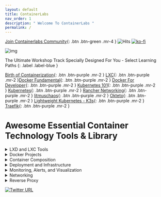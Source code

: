 ```yaml
---
layout: default
title: ContainerLabs
nav_order: 1
description: " Welcome To ContainerLabs "
permalink: /
---
```


[Join Containerlabs Community](https://discord.gg/rEvr7vq){: .btn .btn-green .mr-4 } ![Hits](https://hitcounter.pythonanywhere.com/count/tag.svg?url=http%3A%2F%2Fcontainerlabs.kubedaily.com%2F) [![ko-fi](https://www.ko-fi.com/img/githubbutton_sm.svg)](https://ko-fi.com/K3K0E60M)

![img](https://raw.githubusercontent.com/sangam14/ContainerLabs/master/img/ContainerLabs-official.png)




The Ultimate Workshop Track Specially Designed For You - Select Learning Paths 
{: .label .label-blue }


[Birth of Containerization](http://containerlabs.kubedaily.com/Birth_of_Containerization/README.html){: .btn .btn-purple .mr-2 }  [LXC](http://containerlabs.kubedaily.com/LXC/){: .btn .btn-purple .mr-2 }[Docker Fundamental](http://containerlabs.kubedaily.com/Docker/Overview/){: .btn .btn-purple .mr-2 } [Docker For Developer](https://containerlabs.kubedaily.com/Docker/Dev/){: .btn .btn-purple .mr-2 } [Kubernetes 101](https://containerlabs.kubedaily.com/Kubernetes/beginner/README.html){: .btn .btn-purple .mr-2 }
[Kubernetes](https://containerlabs.kubedaily.com/Kubernetes/){: .btn .btn-purple .mr-2 } [Rancher Networking](https://containerlabs.kubedaily.com/rancher/Networking/){: .btn .btn-purple .mr-2 } [litmuschaos](https://dev.to/t/litmuschaos){: .btn .btn-purple .mr-2 } [Okteto](https://containerlabs.kubedaily.com/Okteto/){: .btn .btn-purple .mr-2 }  [Lightweight Kubernetes - K3s](){: .btn .btn-purple .mr-2 }  
[Traefik](https://containerlabs.kubedaily.com/traefik/){: .btn .btn-purple .mr-2 } 

# Awesome Essential Container Technology Tools & Library 

<details><summary>LXD and LXC Tools </summary>
 
<table style="width:100%">
  <tr>
    <th> <a href="https://github.com/lxc/lxc">
  <img align="center" src="https://github-readme-stats.vercel.app/api/pin/?username=lxc&repo=lxc&theme=solarized-light"/>
</a> </th>
    <th>
   <a href="https://github.com/lxc/lxd">
  <img align="center" src="https://github-readme-stats.vercel.app/api/pin/?username=lxc&repo=lxd&theme=solarized-light"/>
</a>
    </th> 
  </tr>
  
  <tr>
    <th> <a href="https://github.com/lxc/lxcfs">
  <img align="center" src="https://github-readme-stats.vercel.app/api/pin/?username=lxc&repo=lxcfs&theme=solarized-light"/>
</a>
   </th>
    <th>
       <a href="https://github.com/lxc/go-lxc">
  <img align="center" src="https://github-readme-stats.vercel.app/api/pin/?username=lxc&repo=go-lxc&theme=solarized-light"/>
</a>
    </th>
  </tr>
  
  <tr>
   <th>
    <a href="https://github.com/lxc/ruby-lxc">
  <img align="center" src="https://github-readme-stats.vercel.app/api/pin/?username=lxc&repo=ruby-lxc&theme=solarized-light"/>
</a>
  </th> 
    <th>
        <a href="https://github.com/lxc/python3-lxc">
  <img align="center" src="https://github-readme-stats.vercel.app/api/pin/?username=lxc&repo=python3-lxc&theme=solarized-light"/>
</a>  
   </th>
  </tr>
   <tr>
    <th> <a href="https://github.com/lxc/distrobuilder">
  <img align="center" src="https://github-readme-stats.vercel.app/api/pin/?username=lxc&repo=distrobuilder&theme=solarized-light"/>
</a> </th>
    <th>
   <a href="https://github.com/fgrehm/vagrant-lxc">
  <img align="center" src="https://github-readme-stats.vercel.app/api/pin/?username=fgrehm&repo=vagrant-lxc&theme=solarized-light"/>
</a>
    </th> 
  </tr>
     <tr>
    <th> <a href="https://github.com/lxc-webpanel/LXC-Web-Panel">
  <img align="center" src="https://github-readme-stats.vercel.app/api/pin/?username=lxc-webpanel&repo=LXC-Web-Panel&theme=solarized-light"/>
</a> </th>
    <th>
   <a href="https://github.com/lxdock/lxdock">
  <img align="center" src="https://github-readme-stats.vercel.app/api/pin/?username=lxdock&repo=lxdock&theme=solarized-light"/>
</a>
    </th> 
  </tr>
  <tr>
    <th> <a href="https://github.com/flesueur/mi-lxc">
  <img align="center" src="https://github-readme-stats.vercel.app/api/pin/?username=flesueur&repo=mi-lxc&theme=solarized-light"/>
</a> </th>
    <th>
   <a href="https://github.com/AdaptiveScale/lxdui">
  <img align="center" src="https://github-readme-stats.vercel.app/api/pin/?username=AdaptiveScale&repo=lxdui&theme=solarized-light"/>
</a>
    </th> 
  </tr>
   <tr>
    <th> <a href="">
  <img align="center" src="https://github-readme-stats.vercel.app/api/pin/?username=lxc&repo=lxc&theme=solarized-light"/>
</a> </th>
    <th>
   <a href="https://github.com/corneliusweig/kubernetes-lxd">
  <img align="center" src="https://github-readme-stats.vercel.app/api/pin/?username=corneliusweig&repo=kubernetes-lxd&theme=solarized-light"/>
</a>
    </th> 
  </tr>
  <tr>
    <th> <a href="">
  <img align="center" src="https://github-readme-stats.vercel.app/api/pin/?username=lxc&repo=lxc&theme=solarized-light"/>
</a> </th>
    <th>
   <a href="https://github.com/turtle0x1/LxdMosaic">
  <img align="center" src="https://github-readme-stats.vercel.app/api/pin/?username=turtle0x1&repo=LxdMosaic&theme=solarized-light"/>
</a>
    </th> 
  </tr>
  
  <tr>
    <th> <a href="https://github.com/automaticserver/lxe">
  <img align="center" src="https://github-readme-stats.vercel.app/api/pin/?username=automaticserver&repo=lxe&theme=solarized-light"/>
</a> </th>
    <th>
   <a href="https://github.com/bravetools/bravetools">
  <img align="center" src="https://github-readme-stats.vercel.app/api/pin/?username=bravetools&repo=bravetools&theme=solarized-light"/>
</a>
    </th>   
</tr>
  
</table>
</details>

<details><summary> Docker Projects </summary>
 
<table style="width:100%">
<tr>
  <th> <a href="https://github.com/moby/moby">
  <img align="center" src="https://github-readme-stats.vercel.app/api/pin/?username=moby&repo=moby&theme=solarized-light"/>
</a> 
  </th>
  <th>
   <a href="https://github.com/docker/compose/">
   <img align="center" src="https://github-readme-stats.vercel.app/api/pin/?username=docker&repo=compose&theme=solarized-light"/>
</a>
 </th> 
 </tr>
 
   <tr>
    <th> <a href="https://github.com/docker/machine">
  <img align="center" src="https://github-readme-stats.vercel.app/api/pin/?username=docker&repo=machine&theme=solarized-light"/>
</a> 
 </th>
  <th>
   <a href="https://github.com/docker/distribution">
  <img align="center" src="https://github-readme-stats.vercel.app/api/pin/?username=docker&repo=distribution&theme=solarized-light"/>
</a>
   </th> 
  </tr>
   <tr>
    <th> <a href="https://github.com/docker/classicswarm">
  <img align="center" src="https://github-readme-stats.vercel.app/api/pin/?username=docker&repo=classicswarm&theme=solarized-light"/>
</a> 
 </th>
 </tr>
 </table>
</details>
 
 <details> <summary> Container Composition  </summary>
<table style="width:100%">
  <tr>
  <th>
   <a href="https://github.com/icy/bocker">
  <img align="center" src="https://github-readme-stats.vercel.app/api/pin/?username=icy&repo=bocker&theme=solarized-light"/>
</a>
 </th>
  <th> <a href="https://github.com/p8952/bocker">
  <img align="center" src="https://github-readme-stats.vercel.app/api/pin/?username=p8952&repo=bocker&theme=solarized-light"/>
</a> 
  </th>
  
  <tr>
   <th>
   <a href="https://github.com/box-builder/box">
   <img align="center" src="https://github-readme-stats.vercel.app/api/pin/?username=box-builder&repo=box&theme=solarized-light"/>
</a>
 </th> 

  <th> <a href="https://github.com/byrnedo/capitan">
  <img align="center" src="https://github-readme-stats.vercel.app/api/pin/?username=byrnedo&repo=capitan&theme=solarized-light"/>
</a> 
  </th>
  </tr>
  <tr>
   <th>
   <a href="https://github.com/funkwerk/compose_plantuml">
   <img align="center" src="https://github-readme-stats.vercel.app/api/pin/?username=funkwerk&repo=compose_plantuml&theme=solarized-light"/>
</a>
 </th> 

  <th> <a href="https://github.com/magicmark/composerize">
  <img align="center" src="https://github-readme-stats.vercel.app/api/pin/?username=magicmark&repo=composerize&theme=solarized-light"/>
</a> 
  </th>
  </tr>
  <tr>
   <th>
   <a href="https://github.com/polonskiy/crowdr">
   <img align="center" src="https://github-readme-stats.vercel.app/api/pin/?username=polonskiy&repo=crowdr&theme=solarized-light"/>
</a>
 </th> 

  <th> <a href="https://github.com/abesto/docker-compose-graphviz">
  <img align="center" src="https://github-readme-stats.vercel.app/api/pin/?username=abesto&repo=docker-compose-graphviz&theme=solarized-light"/>
</a> 
  </th>
  </tr>
  
  <tr>
   <th>
   <a href="https://github.com/sudo-bmitch/docker-config-update">
   <img align="center" src="https://github-readme-stats.vercel.app/api/pin/?username=sudo-bmitch&repo=docker-config-update&theme=solarized-light"/>
</a>
 </th> 
  <th> <a href="https://github.com/Alexis-benoist/draw-compose">
  <img align="center" src="https://github-readme-stats.vercel.app/api/pin/?username=Alexis-benoist&repo=draw-compose&theme=solarized-light"/>
</a> 
  </th>
  </tr>
  <tr>
   <th>
   <a href="https://github.com/cisco/elsy">
   <img align="center" src="https://github-readme-stats.vercel.app/api/pin/?username=cisco&repo=elsy&theme=solarized-light"/>
</a>
 </th> 
  <th> <a href="https://github.com/cloud66-oss/habitus">
  <img align="center" src="https://github-readme-stats.vercel.app/api/pin/?username=cloud66-oss&repo=habitus&theme=solarized-light"/>
</a> 
  </th>
   </tr>
   
   <tr>
   <th>
   <a href="https://github.com/kubernetes/kompose">
   <img align="center" src="https://github-readme-stats.vercel.app/api/pin/?username=kubernetes&repo=kompose&theme=solarized-light"/>
</a>
 </th> 
  <th> <a href="https://github.com/toscanini/maestro">
  <img align="center" src="https://github-readme-stats.vercel.app/api/pin/?username=toscanini&repo=maestro&theme=solarized-light"/>
</a> 
  </th>
  </tr>
   
<tr>
   <th>
   <a href="https://github.com/ashmckenzie/percheron">
   <img align="center" src="https://github-readme-stats.vercel.app/api/pin/?username=ashmckenzie&repo=percheron&theme=solarized-light"/>
</a>
 </th> 
  <th> <a href="https://github.com/containers/podman-compose">
  <img align="center" src="https://github-readme-stats.vercel.app/api/pin/?username=containers&repo=podman-compose&theme=solarized-light"/>
</a> 
  </th>
  </tr>
  <tr>
   <th>
   <a href="https://github.com/ihucos/plash">
   <img align="center" src="https://github-readme-stats.vercel.app/api/pin/?username=ihucos&repo=plash&theme=solarized-light"/>
</a>
 </th> 
  <th> <a href="https://github.com/CenturyLinkLabs/zodiac">
  <img align="center" src="https://github-readme-stats.vercel.app/api/pin/?username=CenturyLinkLabs&repo=zodiac&theme=solarized-light"/>
</a> 
  </th>
  </tr>
  
  </tr>
</table>
</details>


<details><summary> Deployment and Infrastructure </summary>
 
<table style="width:100%">
  <tr>
    <th> <a href="https://github.com/newrelic/centurion">
  <img align="center" src="https://github-readme-stats.vercel.app/api/pin/?username=newrelic&repo=centurion&theme=solarized-light"/>
</a> </th>
    <th>
   <a href="https://github.com/brooklyncentral/clocker">
  <img align="center" src="https://github-readme-stats.vercel.app/api/pin/?username=brooklyncentral&repo=clocker&theme=solarized-light"/>
</a>
    </th> 
  </tr>
 
   <tr>
    <th> <a href="https://github.com/hasura/gitkube">
  <img align="center" src="https://github-readme-stats.vercel.app/api/pin/?username=hasura&repo=gitkube&theme=solarized-light"/>
</a> </th>
    <th>
   <a href="https://github.com/ttiny/deploy">
  <img align="center" src="https://github-readme-stats.vercel.app/api/pin/?username=ttiny&repo=deploy&theme=solarized-light"/>
</a>
    </th> 
  </tr>
  
   <tr>
   <th> <a href="https://github.com/grafeas/grafeas">
  <img align="center" src="https://github-readme-stats.vercel.app/api/pin/?username=grafeas&repo=grafeas&theme=solarized-light"/>
</a> </th>
    <th>
   <a href="https://github.com/longshoreman/longshoreman">
  <img align="center" src="https://github-readme-stats.vercel.app/api/pin/?username=longshoreman&repo=longshoreman&theme=solarized-light"/>
</a>
    </th> 
  </tr>
   <tr>
   <th> <a href="https://github.com/DIPSAS/SwarmManagement">
  <img align="center" src="https://github-readme-stats.vercel.app/api/pin/?username=DIPSAS&repo=SwarmManagement&theme=solarized-light"/>
</a> </th>
    <th>
   <a href="https://github.com/werf/werf">
  <img align="center" src="https://github-readme-stats.vercel.app/api/pin/?username=werf&repo=werf&theme=solarized-light"/>
</a>
    </th> 
  </tr>
  

</table>
</details>


<details><summary> Monitoring, Alerts, and Visualization</summary>
<table style="width:100%">

  <tr>
  <th> <a href="https://github.com/willfarrell/docker-autoheal">
  <img align="center" src="https://github-readme-stats.vercel.app/api/pin/?username=willfarrell&repo=docker-autoheal&theme=solarized-light"/>
</a> 
 </th>
  <th>
   <a href="https://github.com/google/cadvisor">
  <img align="center" src="https://github-readme-stats.vercel.app/api/pin/?username=google&repo=cadvisor&theme=solarized-light"/>
</a>
  </th> 
  </tr>
  
 <tr>
    <th> <a href="https://github.com/stefanprodan/dockprom">
  <img align="center" src="https://github-readme-stats.vercel.app/api/pin/?username=stefanprodan&repo=dockprom&theme=solarized-light"/>
</a> </th>
    <th>
   <a href="https://github.com/jeffwillette/docker-alertd">
  <img align="center" src="https://github-readme-stats.vercel.app/api/pin/?username=jeffwillette&repo=docker-alertd&theme=solarized-light"/>
</a>
    </th> 
  </tr>

 <tr>
   <th> <a href="https://github.com/amir20/dozzle">
  <img align="center" src="https://github-readme-stats.vercel.app/api/pin/?username=amir20&repo=dozzle&theme=solarized-light"/>
</a> </th>
    <th>
   <a href="">
  <img align="center" src="https://github-readme-stats.vercel.app/api/pin/?username=google&repo=cadvisor&theme=solarized-light"/>
</a>
    </th> 
  </tr>
  
   <tr>
   <th> <a href="https://github.com/nicolargo/glances">
  <img align="center" src="https://github-readme-stats.vercel.app/api/pin/?username=nicolargo&repo=glances&theme=solarized-light"/>
</a> </th>
    <th>
   <a href="https://github.com/vegasbrianc/docker-monitoring">
  <img align="center" src="https://github-readme-stats.vercel.app/api/pin/?username=vegasbrianc&repo=docker-monitoring&theme=solarized-light"/>
</a>
    </th> 
  </tr>
  
   <tr>
   <th> <a href="https://github.com/gliderlabs/logspout">
  <img align="center" src="https://github-readme-stats.vercel.app/api/pin/?username=gliderlabs&repo=logspout&theme=solarized-light"/>
</a> </th>
    <th>
   <a href="https://github.com/decryptus/monit-docker">
  <img align="center" src="https://github-readme-stats.vercel.app/api/pin/?username=decryptus&repo=monit-docker&theme=solarized-light"/>
</a>
   </th> 
  </tr>

<tr>
   <th> <a href="https://github.com/NexClipper/NexClipper">
  <img align="center" src="https://github-readme-stats.vercel.app/api/pin/?username=NexClipper&repo=NexClipper&theme=solarized-light"/>
</a> </th>
    <th>
   <a href="https://github.com/uschtwill/docker_monitoring_logging_alerting">
  <img align="center" src="https://github-readme-stats.vercel.app/api/pin/?username=uschtwill&repo=docker_monitoring_logging_alerting&theme=solarized-light"/>
</a>
   </th> 
  </tr>
  
  <tr>
   <th> <a href="https://github.com/gpulido/SwarmAlert">
  <img align="center" src="https://github-readme-stats.vercel.app/api/pin/?username=gpulido&repo=SwarmAlert&theme=solarized-light"/>
</a> </th>
    <th>
   <a href="https://github.com/monitoringartist/Zabbix-Docker-Monitoring">
  <img align="center" src="https://github-readme-stats.vercel.app/api/pin/?username=monitoringartist&repo=Zabbix-Docker-Monitoring&theme=solarized-light"/>
</a>
   </th> 
  </tr>
<tr>
   <th> <a href="https://github.com/thanos-io/thanos">
  <img align="center" src="https://github-readme-stats.vercel.app/api/pin/?username=thanos-io&repo=thanos&theme=solarized-light"/>
</a> </th>
    <th>
   <a href="https://github.com/prometheus/prometheus">
  <img align="center" src="https://github-readme-stats.vercel.app/api/pin/?username=prometheus&repo=prometheus&theme=solarized-light"/>
</a>
   </th> 
  </tr>
  <tr>
   <th> <a href="https://github.com/grafana/grafana">
  <img align="center" src="https://github-readme-stats.vercel.app/api/pin/?username=grafana&repo=grafana&theme=solarized-light"/>
</a> </th>
    <th>
   <a href="https://github.com/johanhaleby/kubetail">
  <img align="center" src="https://github-readme-stats.vercel.app/api/pin/?username=johanhaleby&repo=kubetail&theme=solarized-light"/>
</a>
   </th> 
  </tr>
    </tr>
  <tr>
   <th> <a href="https://github.com/searchlight/searchlight">
  <img align="center" src="https://github-readme-stats.vercel.app/api/pin/?username=searchlight&repo=searchlight&theme=solarized-light"/>
</a> </th>
    <th>
   <a href="https://github.com/andrew-waters/linkerd2-mixin">
  <img align="center" src="https://github-readme-stats.vercel.app/api/pin/?username=andrew-waters&repo=linkerd2-mixin&theme=solarized-light"/>
</a>
   </th> 
  </tr>
  
<tr>
   <th> <a href="https://github.com/stevelacy/kuberhaus">
  <img align="center" src="https://github-readme-stats.vercel.app/api/pin/?username=stevelacy&repo=kuberhaus&theme=solarized-light"/>
</a> </th>
    <th>
   <a href="https://github.com/sukeesh/k8s-job-notify">
  <img align="center" src="https://github-readme-stats.vercel.app/api/pin/?username=sukeesh&repo=k8s-job-notify&theme=solarized-light"/>
</a>
   </th> 
  </tr>
  
  <tr>
   <th> <a href=" https://github.com/infracloudio/botkube">
  <img align="center" src="https://github-readme-stats.vercel.app/api/pin/?username=infracloudio&repo=botkube&theme=solarized-light"/>
</a> </th>
    <th>
   <a href="  https://github.com/cortexproject/cortex">
  <img align="center" src="https://github-readme-stats.vercel.app/api/pin/?username=cortexproject&repo=cortex&theme=solarized-light"/>
</a>
   </th> 
  </tr>
  
    
  <tr>
   <th> <a href="https://github.com/FairwindsOps/goldilocks">
  <img align="center" src="https://github-readme-stats.vercel.app/api/pin/?username=FairwindsOps&repo=goldilocks&theme=solarized-light"/>
</a>
 </th>
   <th>
   <a href="https://github.com/kiali/kiali">
  <img align="center" src="https://github-readme-stats.vercel.app/api/pin/?username=kiali&repo=kiali&theme=solarized-light"/>
</a>
  </th> 
  </tr>
    
  <tr>
   <th> <a href="https://github.com/robscott/kube-capacity">
  <img align="center" src="https://github-readme-stats.vercel.app/api/pin/?username=robscott&repo=kube-capacity&theme=solarized-light"/>
</a> </th>
    <th>
   <a href="https://github.com/kubernetes/kube-state-metrics">
  <img align="center" src="https://github-readme-stats.vercel.app/api/pin/?username=kubernetes&repo=kube-state-metrics&theme=solarized-light"/>
</a>
   </th> 
  </tr>
  <tr>
   <th> <a href="https://github.com/kubernetes-sigs/metrics-server">
  <img align="center" src="https://github-readme-stats.vercel.app/api/pin/?username=kubernetes-sigs&repo=metrics-server&theme=solarized-light"/>
</a> </th>
    <th>
   <a href="https://github.com/hjacobs/kube-ops-view">
  <img align="center" src="https://github-readme-stats.vercel.app/api/pin/?username=hjacobs&repo=kube-ops-view&theme=solarized-light"/>
</a>
   </th> 
  </tr>
    <tr>
   <th> <a href="https://github.com/bitnami-labs/kubewatch">
  <img align="center" src="https://github-readme-stats.vercel.app/api/pin/?username=bitnami-labs&repo=kubewatch&theme=solarized-light"/>
</a> </th>
    <th>
   <a href="https://github.com/lensapp/lens">
  <img align="center" src="https://github-readme-stats.vercel.app/api/pin/?username=lensapp&repo=lens&theme=solarized-light"/>
</a>
   </th> 
  </tr>
  <tr>
   <th> <a href="https://github.com/derailed/popeye">
  <img align="center" src="https://github-readme-stats.vercel.app/api/pin/?username=derailed&repo=popeye&theme=solarized-light"/>
</a> 
 </th>
 <th>
  <a href="https://github.com/salesforce/sloop">
  <img align="center" src="https://github-readme-stats.vercel.app/api/pin/?username=salesforce&repo=sloop&theme=solarized-light"/>
 </a>
  </th> 
  </tr>

</table>
</details>

<details><summary> Networking </summary>
<table style="width:100%">

  <tr>
   <th> <a href="https://github.com/projectcalico/calicoctl">
  <img align="center" src="https://github-readme-stats.vercel.app/api/pin/?username=projectcalico&repo=calicoctl&theme=solarized-light"/>
</a>
 </th>
   <th>
   <a href="https://github.com/coreos/flannel/">
  <img align="center" src="https://github-readme-stats.vercel.app/api/pin/?username=coreos&repo=flannel&theme=solarized-light"/>
</a>
  </th> 
  </tr>
  
   <tr>
   <th> <a href="https://github.com/Microsoft/Freeflow">
  <img align="center" src="https://github-readme-stats.vercel.app/api/pin/?username=Microsoft&repo=Freeflow&theme=solarized-light"/>
</a>
 </th>
   <th>
   <a href="https://github.com/nicolaka/netshoot">
  <img align="center" src="https://github-readme-stats.vercel.app/api/pin/?username=nicolaka&repo=netshoot&theme=solarized-light"/>
</a>
  </th> 
  </tr>
  
  <tr>
   <th> <a href="https://github.com/jpetazzo/pipework">
  <img align="center" src="https://github-readme-stats.vercel.app/api/pin/?username=jpetazzo&repo=pipework&theme=solarized-light"/>
</a>
 </th>
   <th>
   <a href="https://github.com/weaveworks/weave">
  <img align="center" src="https://github-readme-stats.vercel.app/api/pin/?username=weaveworks&repo=weave&theme=solarized-light"/>
</a>
  </th> 
  </tr>
  
  <tr>
   <th> <a href="https://github.com/projectcalico/calico">
  <img align="center" src="https://github-readme-stats.vercel.app/api/pin/?username=projectcalico&repo=calico&theme=solarized-light"/>
</a>
 </th>
   <th>
   <a href="https://github.com/jetstack/cert-manager">
  <img align="center" src="https://github-readme-stats.vercel.app/api/pin/?username=jetstack&repo=cert-manager&theme=solarized-light"/>
</a>
  </th> 
  </tr>
   <tr>
   <th> <a href="https://github.com/coredns/coredns">
  <img align="center" src="https://github-readme-stats.vercel.app/api/pin/?username=coredns&repo=coredns&theme=solarized-light"/>
</a>
 </th>
   <th>
   <a href="https://github.com/kubernetes/ingress-nginx">
  <img align="center" src="https://github-readme-stats.vercel.app/api/pin/?username=kubernetes&repo=ingress-nginx&theme=solarized-light"/>
</a>
  </th> 
  </tr>
  
   <tr>
   <th> <a href="https://github.com/coredns/coredns">
  <img align="center" src="https://github-readme-stats.vercel.app/api/pin/?username=coredns&repo=coredns&theme=solarized-light"/>
</a>
 </th>
   <th>
   <a href="https://github.com/kubernetes/ingress-nginx">
  <img align="center" src="https://github-readme-stats.vercel.app/api/pin/?username=kubernetes&repo=ingress-nginx&theme=solarized-light"/>
</a>
  </th> 
  </tr>
   <tr>
   <th> <a href="https://github.com/Kong/kubernetes-ingress-controller">
  <img align="center" src="https://github-readme-stats.vercel.app/api/pin/?username=Kong&repo=kubernetes-ingress-controller&theme=solarized-light"/>
</a>
 </th>
   <th>
   <a href="https://github.com/eldadru/ksniff">
  <img align="center" src="https://github-readme-stats.vercel.app/api/pin/?username=eldadru&repo=ksniff&theme=solarized-light"/>
</a>
  </th> 
  </tr>
    <tr>
   <th> <a href="https://github.com/iovisor/kubectl-trace">
  <img align="center" src="https://github-readme-stats.vercel.app/api/pin/?username=iovisor&repo=kubectl-trace&theme=solarized-light"/>
</a>
 </th>
   <th>
   <a href="https://github.com/nginxinc/kubernetes-ingress">
  <img align="center" src="https://github-readme-stats.vercel.app/api/pin/?username=nginxinc&repo=kubernetes-ingress&theme=solarized-light"/>
</a>
  </th> 
  </tr>
   <tr>
   <th> <a href="https://github.com/aporeto-inc/trireme-kubernetes">
  <img align="center" src="https://github-readme-stats.vercel.app/api/pin/?username=aporeto-inc&repo=trireme-kubernetes&theme=solarized-light"/>
</a>
 </th>
   <th>
   <a href="https://github.com/aporeto-inc/kubepox">
  <img align="center" src="https://github-readme-stats.vercel.app/api/pin/?username=aporeto-inc&repo=kubepox&theme=solarized-light"/>
</a>
  </th> 
  </tr>
  <tr>
   <th> <a href="https://github.com/redhat-nfvpe/kokotap">
  <img align="center" src="https://github-readme-stats.vercel.app/api/pin/?username=redhat-nfvpe&repo=kokotap&theme=solarized-light"/>
</a>
 </th>
   <th>
   <a href="https://github.com/submariner-io/submariner">
  <img align="center" src="https://github-readme-stats.vercel.app/api/pin/?username=submariner-io&repo=submariner&theme=solarized-light"/>
</a>
  </th> 
  </tr>
   <tr>
   <th> <a href="https://github.com/monzo/egress-operator">
  <img align="center" src="https://github-readme-stats.vercel.app/api/pin/?username=monzo&repo=egress-operator&theme=solarized-light"/>
</a>
 </th>
   <th>
   <a href="https://github.com/txn2/kubefwd">
  <img align="center" src="https://github-readme-stats.vercel.app/api/pin/?username=txn2&repo=kubefwd&theme=solarized-light"/>
</a>
  </th> 
  </tr>
  
</table>
</details>

<details><summary> Reverse Proxy </summary>
<table style="width:100%">
 
 <tr>
   <th> <a href="https://github.com/moonbuggy/docker-dnsmasq-updater">
  <img align="center" src="https://github-readme-stats.vercel.app/api/pin/?username=moonbuggy&repo=docker-dnsmasq-updater&theme=solarized-light"/>
</a>
 </th>
   <th>
   <a href="https://github.com/docker-flow/docker-flow-proxy">
  <img align="center" src="https://github-readme-stats.vercel.app/api/pin/?username=docker-flow&repo=docker-flow-proxy&theme=solarized-light"/>
</a>
  </th> 
  </tr>
  
  <tr>
   <th> <a href="https://github.com/silarsis/docker-proxy">
  <img align="center" src="https://github-readme-stats.vercel.app/api/pin/?username=silarsis&repo=docker-proxy&theme=solarized-light"/>
</a>
 </th>
   <th>
   <a href="https://github.com/fabiolb/fabio">
  <img align="center" src="https://github-readme-stats.vercel.app/api/pin/?username=fabiolb&repo=fabio&theme=solarized-light"/>
</a>
  </th> 
  </tr>
  <tr>
   <th> <a href="https://github.com/zchee/h2o-proxy">
  <img align="center" src="https://github-readme-stats.vercel.app/api/pin/?username=zchee&repo=h2o-proxy&theme=solarized-light"/>
</a>
 </th>
   <th>
   <a href="https://github.com/nginx-proxy/docker-letsencrypt-nginx-proxy-companion">
  <img align="center" src="https://github-readme-stats.vercel.app/api/pin/?username=nginx-proxy&repo=docker-letsencrypt-nginx-proxy-companion&theme=solarized-light"/>
</a>
  </th> 
  </tr>
  <tr>
   <th> <a href="https://github.com/mattallty/muguet">
  <img align="center" src="https://github-readme-stats.vercel.app/api/pin/?username=mattallty&repo=muguet&theme=solarized-light"/>
</a>
 </th>
   <th>
   <a href="https://github.com/nginx-proxy/nginx-proxy">
  <img align="center" src="https://github-readme-stats.vercel.app/api/pin/?username=nginx-proxy&repo=nginx-proxy&theme=solarized-light"/>
</a>
  </th> 
  </tr>
  <tr>
   <th> <a href="https://github.com/jc21/nginx-proxy-manager">
  <img align="center" src="https://github-readme-stats.vercel.app/api/pin/?username=jc21&repo=nginx-proxy-manager&theme=solarized-light"/>
</a>
 </th>
   <th>
   <a href="https://github.com/tpbowden/swarm-ingress-router">
  <img align="center" src="https://github-readme-stats.vercel.app/api/pin/?username=tpbowden&repo=swarm-ingress-router&theme=solarized-light"/>
</a>
  </th> 
  </tr>
   <tr>
   <th> <a href="https://github.com/flavioaiello/swarm-router">
  <img align="center" src="https://github-readme-stats.vercel.app/api/pin/?username=flavioaiello&repo=swarm-router&theme=solarized-light"/>
</a>
 </th>
   <th>
   <a href="https://github.com/traefik/traefik">
  <img align="center" src="https://github-readme-stats.vercel.app/api/pin/?username=traefik&repo=traefik&theme=solarized-light"/>
</a>
  </th> 
  </tr>
  
   <tr>
   <th> <a href="github.com/envoyproxy/envoy">
  <img align="center" src="https://github-readme-stats.vercel.app/api/pin/?username=envoyproxy&repo=envoy&theme=solarized-light"/>
</a>
 </th>
   <th>
   <a href="github.com/projectcontour/contour">
  <img align="center" src="https://github-readme-stats.vercel.app/api/pin/?username=projectcontour&repo=contour&theme=solarized-light"/>
</a>
  </th> 
  </tr>
  
    
   <tr>
   <th> <a href="github.com/bfenetworks/bfe ">
  <img align="center" src="https://github-readme-stats.vercel.app/api/pin/?username=envoyproxy&repo=envoy&theme=solarized-light"/>
</a>
 </th>
   <th>
   <a href="github.com/projectcontour/gimbal">
  <img align="center" src="https://github-readme-stats.vercel.app/api/pin/?username=projectcontour&repo=gimbal&theme=solarized-light"/>
</a>
  </th> 
  </tr>
  
   <tr>
   <th> <a href="github.com/haproxy/haproxy">
  <img align="center" src="https://github-readme-stats.vercel.app/api/pin/?username=haproxy&repo=haproxy&theme=solarized-light"/>
</a>
 </th>
   <th>
   <a href="github.com/inlets/inlets">
  <img align="center" src="https://github-readme-stats.vercel.app/api/pin/?username=inlets&repo=inlets&theme=solarized-light"/>
</a>
  </th> 
  </tr>
  
  <tr>
   <th> <a href="github.com/mosn/mosn">
  <img align="center" src="https://github-readme-stats.vercel.app/api/pin/?username=mosn&repo=mosn&theme=solarized-light"/>
</a>
 </th>
   <th>
   <a href="github.com/openresty/openresty">
  <img align="center" src="https://github-readme-stats.vercel.app/api/pin/?username=openresty&repo=openresty&theme=solarized-light"/>
</a>
  </th> 
  </tr>
  
   <tr>
   <th> <a href="github.com/zalando/skipper">
  <img align="center" src="https://github-readme-stats.vercel.app/api/pin/?username=zalando&repo=skipper&theme=solarized-light"/>
</a>
 </th>
   <th>
   <a href="github.com/alibaba/tengine">
  <img align="center" src="https://github-readme-stats.vercel.app/api/pin/?username=alibaba&repo=tengine&theme=solarized-light"/>
</a>
  </th> 
  </tr>
  
  
  
</table>
</details>
 
[![Twitter URL](https://img.shields.io/twitter/url/https/twitter.com/fold_left.svg?style=social&label=Follow%20%40KubeDaily)](https://twitter.com/KubeDaily)
